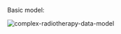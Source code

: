 Basic model:
  

![complex-radiotherapy-data-model](https://github.com/user-attachments/assets/1fbfc9ae-a830-4bf9-b809-6eaa8796d5e3)
